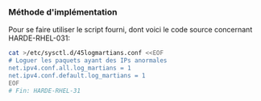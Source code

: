 ### Méthode d'implémentation
Pour se faire utiliser le script fourni, dont voici le code source concernant HARDE-RHEL-031:
```bash
cat >/etc/sysctl.d/45logmartians.conf <<EOF
# Loguer les paquets ayant des IPs anormales
net.ipv4.conf.all.log_martians = 1
net.ipv4.conf.default.log_martians = 1
EOF
# Fin: HARDE-RHEL-31
```
